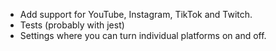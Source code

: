 -   Add support for YouTube, Instagram, TikTok and Twitch.
-   Tests (probably with jest)
-   Settings where you can turn individual platforms on and off.
